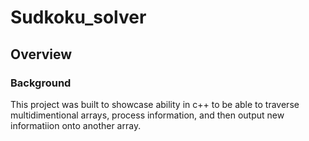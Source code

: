 # Sudkoku_solver

## Overview

### Background

This project was built to showcase ability in c++ to be able to traverse multidimentional arrays,
process information, and then output new informatiion onto another array.
